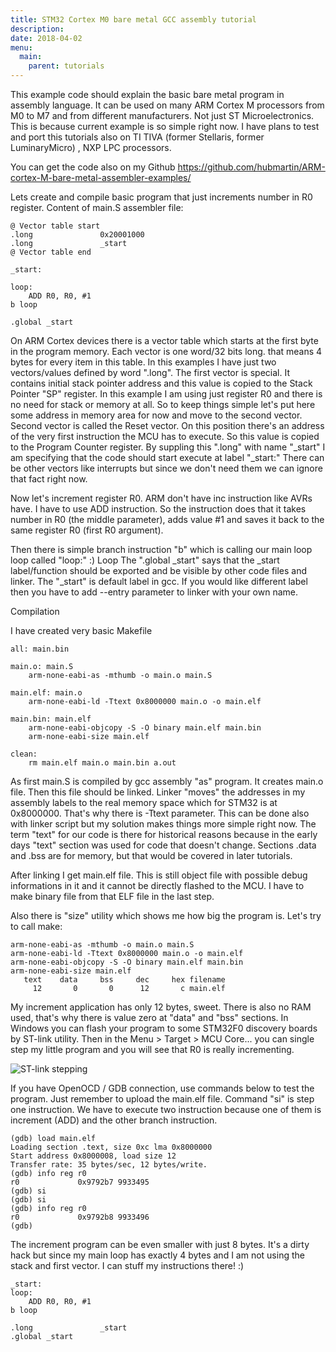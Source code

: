 ```yaml
---
title: STM32 Cortex M0 bare metal GCC assembly tutorial
description:
date: 2018-04-02
menu:
  main:
    parent: tutorials
---
```


This example code should explain the basic bare metal program in assembly language. It can be used on many ARM Cortex M processors from M0 to M7 and from different manufacturers. Not just ST Microelectronics. This is because current example is so simple right now. I have plans to test and port this tutorials also on TI TIVA (former Stellaris, former LuminaryMicro) , NXP LPC processors.

You can get the code also on my Github
https://github.com/hubmartin/ARM-cortex-M-bare-metal-assembler-examples/

Lets create and compile basic program that just increments number in R0 register.
Content of main.S assembler file:

```
@ Vector table start
.long               0x20001000                     
.long               _start
@ Vector table end

_start:

loop:
    ADD R0, R0, #1
b loop
   
.global _start
```

On ARM Cortex devices there is a vector table which starts at the first byte in the program memory. Each vector is one word/32 bits long. that means 4 bytes for every item in this table. In this examples I have just two vectors/values defined by word ".long".
The first vector is special. It contains initial stack pointer address and this value is copied to the Stack Pointer "SP" register. In this example I am using just register R0 and there is no need for stack or memory at all. So to keep things simple let's put here some address in memory area for now and move to the second vector.
Second vector is called the Reset vector. On this position there's an address of the very first instruction the MCU has to execute. So this value is copied to the Program Counter register. By suppling this ".long" with name "_start" I am specifying that the code should start execute at label "_start:"
There can be other vectors like interrupts but since we don't need them we can ignore that fact right now.

Now let's increment register R0. ARM don't have inc instruction like AVRs have. I have to use ADD instruction. So the instruction does that it takes number in R0 (the middle parameter), adds value #1 and saves it back to the same register R0 (first R0 argument).

Then there is simple branch instruction "b" which is calling our main loop loop called "loop:" :) Loop
The ".global _start" says that the _start label/function should be exported and be visible by other code files and linker. The "_start" is default label in gcc. If you would like different label then you have to add --entry parameter to linker with your own name.

Compilation

I have created very basic Makefile

```
all: main.bin

main.o: main.S
    arm-none-eabi-as -mthumb -o main.o main.S

main.elf: main.o
    arm-none-eabi-ld -Ttext 0x8000000 main.o -o main.elf
   
main.bin: main.elf   
    arm-none-eabi-objcopy -S -O binary main.elf main.bin
    arm-none-eabi-size main.elf
   
clean:
    rm main.elf main.o main.bin a.out
```

As first main.S is compiled by gcc assembly "as" program. It creates main.o file. Then this file should be linked. Linker "moves" the addresses in my assembly labels to the real memory space which for STM32 is at 0x8000000. That's why there is -Ttext parameter. This can be done also with linker script but my solution makes things more simple right now. The term "text" for our code is there for historical reasons because in the early days "text" section was used for code that doesn't change. Sections .data and .bss are for memory, but that would be covered in later tutorials.

After linking I get main.elf file. This is still object file with possible debug informations in it and it cannot be directly flashed to the MCU.
I have to make binary file from that ELF file in the last step.

Also there is "size" utility which shows me how big the program is. Let's try to call make:

```
arm-none-eabi-as -mthumb -o main.o main.S
arm-none-eabi-ld -Ttext 0x8000000 main.o -o main.elf
arm-none-eabi-objcopy -S -O binary main.elf main.bin
arm-none-eabi-size main.elf
   text    data     bss     dec     hex filename
     12       0       0      12       c main.elf
```

My increment application has only 12 bytes, sweet. There is also no RAM used, that's why there is value zero at "data" and "bss" sections.
In Windows you can flash your program to some STM32F0 discovery boards by ST-link utility. Then in the Menu > Target > MCU Core... you can single step my little program and you will see that R0 is really incrementing.

![ST-link stepping](stlink-step.png)

If you have OpenOCD / GDB connection, use commands below to test the program. Just remember to upload the main.elf file. Command "si" is step one instruction. We have to execute two instruction because one of them is increment (ADD) and the other branch instruction.
```
(gdb) load main.elf
Loading section .text, size 0xc lma 0x8000000
Start address 0x8000008, load size 12
Transfer rate: 35 bytes/sec, 12 bytes/write.
(gdb) info reg r0
r0             0x9792b7 9933495
(gdb) si
(gdb) si
(gdb) info reg r0
r0             0x9792b8 9933496
(gdb)
```

The increment program can be even smaller with just 8 bytes. It's a dirty hack but since my main loop has exactly 4 bytes and I am not using the stack and first vector. I can stuff my instructions there! :)
```
_start:
loop:
    ADD R0, R0, #1
b loop

.long               _start 
.global _start
```